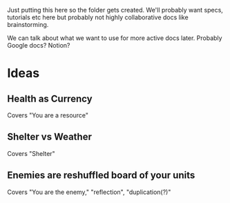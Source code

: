 Just putting this here so the folder gets created. We'll probably want specs, tutorials etc here but probably not highly collaborative docs like brainstorming. 

We can talk about what we want to use for more active docs later. Probably Google docs? Notion?

# Ideas

## Health as Currency
Covers "You are a resource"

## Shelter vs Weather
Covers "Shelter"

## Enemies are reshuffled board of your units
Covers "You are the enemy," "reflection", "duplication(?)" 